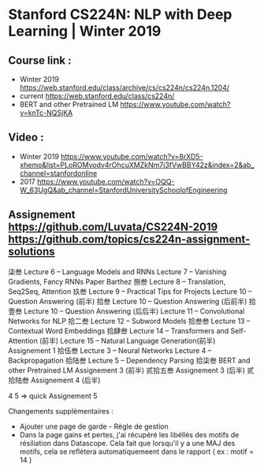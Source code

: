 # Stanford CS224N: NLP with Deep Learning | Winter 2019

## Course link :
* Winter 2019 https://web.stanford.edu/class/archive/cs/cs224n/cs224n.1204/
* current https://web.stanford.edu/class/cs224n/
* BERT and other Pretrained LM https://www.youtube.com/watch?v=knTc-NQSjKA

## Video :
* Winter 2019 https://www.youtube.com/watch?v=8rXD5-xhemo&list=PLoROMvodv4rOhcuXMZkNm7j3fVwBBY42z&index=2&ab_channel=stanfordonline
* 2017 https://www.youtube.com/watch?v=OQQ-W_63UgQ&ab_channel=StanfordUniversitySchoolofEngineering

## Assignement https://github.com/Luvata/CS224N-2019 https://github.com/topics/cs224n-assignment-solutions
柒叁 
Lecture 6 – Language Models and RNNs
Lecture 7 – Vanishing Gradients, Fancy RNNs
Paper Barthez 
捌叁
Lecture 8 – Translation, Seq2Seq, Attention
玖叁
Lecture 9 – Practical Tips for Projects
Lecture 10 – Question Answering (前半)
拾叁
Lecture 10 – Question Answering (后前半)
拾壹叁
Lecture 10 – Question Answering (后后半)
Lecture 11 – Convolutional Networks for NLP
拾二叁
Lecture 12 – Subword Models
拾叁叁
Lecture 13 – Contextual Word Embeddings
拾肆叁
Lecture 14 – Transformers and Self-Attention (前半) 
Lecture 15 – Natural Language Generation(前半)
Assignement 1 
拾伍叁
Lecture 3 – Neural Networks
Lecture 4 – Backpropagation
拾陆叁
Lecture 5 – Dependency Parsing
拾柒叁
BERT and other Pretrained LM 
Assignement 3 (前半) 
贰拾五叁
Assignement 3 (后半) 
贰拾陆叁
Assignement 4 (后半) 

4 5  => quick 
Assignement 5 


Changements supplémentaires : 
* Ajouter une page de garde - Règle de gestion
* Dans la page gains et pertes, j'ai récupéré les libéllés des motifs de résiliation dans Datascope. 
Cela fait que lorsqu'il y a une MAJ des motifs, cela se reflètera automatiquemeent dans le rapport ( ex : motif = 14 ) 








